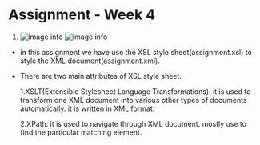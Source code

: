 # Assignment - Week 4

1. ![image info](catalog1.PNG)
   ![image info](catalog2.PNG)

- in this assignment we have use the XSL style sheet(assignment.xsl) to style the XML document(assignment.xml).
- There are two main attributes of XSL style sheet.
    
    1.XSLT(Extensible Stylesheet Language Transformations): it is used to transform one XML document into various other types of documents automatically.
    it is written in XML format.

    2.XPath: it is used to navigate through XML document. mostly use to find the particular matching element.
